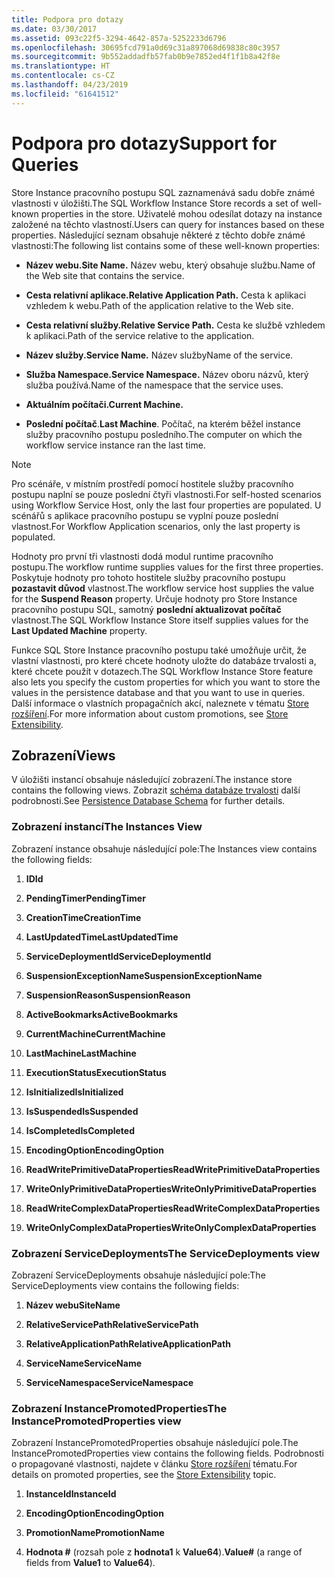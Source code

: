 ```yaml
---
title: Podpora pro dotazy
ms.date: 03/30/2017
ms.assetid: 093c22f5-3294-4642-857a-5252233d6796
ms.openlocfilehash: 30695fcd791a0d69c31a897068d69838c80c3957
ms.sourcegitcommit: 9b552addadfb57fab0b9e7852ed4f1f1b8a42f8e
ms.translationtype: HT
ms.contentlocale: cs-CZ
ms.lasthandoff: 04/23/2019
ms.locfileid: "61641512"
---
```

# <a name="support-for-queries"></a><span data-ttu-id="abed0-102">Podpora pro dotazy</span><span class="sxs-lookup"><span data-stu-id="abed0-102">Support for Queries</span></span>
<span data-ttu-id="abed0-103">Store Instance pracovního postupu SQL zaznamenává sadu dobře známé vlastnosti v úložišti.</span><span class="sxs-lookup"><span data-stu-id="abed0-103">The SQL Workflow Instance Store records a set of well-known properties in the store.</span></span> <span data-ttu-id="abed0-104">Uživatelé mohou odesílat dotazy na instance založené na těchto vlastností.</span><span class="sxs-lookup"><span data-stu-id="abed0-104">Users can query for instances based on these properties.</span></span> <span data-ttu-id="abed0-105">Následující seznam obsahuje některé z těchto dobře známé vlastnosti:</span><span class="sxs-lookup"><span data-stu-id="abed0-105">The following list contains some of these well-known properties:</span></span>  
  
- <span data-ttu-id="abed0-106">**Název webu.**</span><span class="sxs-lookup"><span data-stu-id="abed0-106">**Site Name.**</span></span> <span data-ttu-id="abed0-107">Název webu, který obsahuje službu.</span><span class="sxs-lookup"><span data-stu-id="abed0-107">Name of the Web site that contains the service.</span></span>  
  
- <span data-ttu-id="abed0-108">**Cesta relativní aplikace.**</span><span class="sxs-lookup"><span data-stu-id="abed0-108">**Relative Application Path.**</span></span> <span data-ttu-id="abed0-109">Cesta k aplikaci vzhledem k webu.</span><span class="sxs-lookup"><span data-stu-id="abed0-109">Path of the application relative to the Web site.</span></span>  
  
- <span data-ttu-id="abed0-110">**Cesta relativní služby.**</span><span class="sxs-lookup"><span data-stu-id="abed0-110">**Relative Service Path.**</span></span> <span data-ttu-id="abed0-111">Cesta ke službě vzhledem k aplikaci.</span><span class="sxs-lookup"><span data-stu-id="abed0-111">Path of the service relative to the application.</span></span>  
  
- <span data-ttu-id="abed0-112">**Název služby.**</span><span class="sxs-lookup"><span data-stu-id="abed0-112">**Service Name.**</span></span> <span data-ttu-id="abed0-113">Název služby</span><span class="sxs-lookup"><span data-stu-id="abed0-113">Name of the service.</span></span>  
  
- <span data-ttu-id="abed0-114">**Služba Namespace.**</span><span class="sxs-lookup"><span data-stu-id="abed0-114">**Service Namespace.**</span></span> <span data-ttu-id="abed0-115">Název oboru názvů, který služba používá.</span><span class="sxs-lookup"><span data-stu-id="abed0-115">Name of the namespace that the service uses.</span></span>  
  
- <span data-ttu-id="abed0-116">**Aktuálním počítači.**</span><span class="sxs-lookup"><span data-stu-id="abed0-116">**Current Machine.**</span></span>  
  
- <span data-ttu-id="abed0-117">**Poslední počítač**.</span><span class="sxs-lookup"><span data-stu-id="abed0-117">**Last Machine**.</span></span> <span data-ttu-id="abed0-118">Počítač, na kterém běžel instance služby pracovního postupu posledního.</span><span class="sxs-lookup"><span data-stu-id="abed0-118">The computer on which the workflow service instance ran the last time.</span></span>  
  
> [!NOTE]
>  <span data-ttu-id="abed0-119">Pro scénáře, v místním prostředí pomocí hostitele služby pracovního postupu naplní se pouze poslední čtyři vlastnosti.</span><span class="sxs-lookup"><span data-stu-id="abed0-119">For self-hosted scenarios using Workflow Service Host, only the last four properties are populated.</span></span> <span data-ttu-id="abed0-120">U scénářů s aplikace pracovního postupu se vyplní pouze poslední vlastnost.</span><span class="sxs-lookup"><span data-stu-id="abed0-120">For Workflow Application scenarios, only the last property is populated.</span></span>  
  
 <span data-ttu-id="abed0-121">Hodnoty pro první tři vlastnosti dodá modul runtime pracovního postupu.</span><span class="sxs-lookup"><span data-stu-id="abed0-121">The workflow runtime supplies values for the first three properties.</span></span> <span data-ttu-id="abed0-122">Poskytuje hodnoty pro tohoto hostitele služby pracovního postupu **pozastavit důvod** vlastnost.</span><span class="sxs-lookup"><span data-stu-id="abed0-122">The workflow service host supplies the value for the **Suspend Reason** property.</span></span> <span data-ttu-id="abed0-123">Určuje hodnoty pro Store Instance pracovního postupu SQL, samotný **poslední aktualizovat počítač** vlastnost.</span><span class="sxs-lookup"><span data-stu-id="abed0-123">The SQL Workflow Instance Store itself supplies values for the **Last Updated Machine** property.</span></span>  
  
 <span data-ttu-id="abed0-124">Funkce SQL Store Instance pracovního postupu také umožňuje určit, že vlastní vlastnosti, pro které chcete hodnoty uložte do databáze trvalosti a, které chcete použít v dotazech.</span><span class="sxs-lookup"><span data-stu-id="abed0-124">The SQL Workflow Instance Store feature also lets you specify the custom properties for which you want to store the values in the persistence database and that you want to use in queries.</span></span> <span data-ttu-id="abed0-125">Další informace o vlastních propagačních akcí, naleznete v tématu [Store rozšíření](store-extensibility.md).</span><span class="sxs-lookup"><span data-stu-id="abed0-125">For more information about custom promotions, see [Store Extensibility](store-extensibility.md).</span></span>  
  
## <a name="views"></a><span data-ttu-id="abed0-126">Zobrazení</span><span class="sxs-lookup"><span data-stu-id="abed0-126">Views</span></span>  
 <span data-ttu-id="abed0-127">V úložišti instancí obsahuje následující zobrazení.</span><span class="sxs-lookup"><span data-stu-id="abed0-127">The instance store contains the following views.</span></span> <span data-ttu-id="abed0-128">Zobrazit [schéma databáze trvalosti](persistence-database-schema.md) další podrobnosti.</span><span class="sxs-lookup"><span data-stu-id="abed0-128">See [Persistence Database Schema](persistence-database-schema.md) for further details.</span></span>  
  
### <a name="the-instances-view"></a><span data-ttu-id="abed0-129">Zobrazení instancí</span><span class="sxs-lookup"><span data-stu-id="abed0-129">The Instances View</span></span>  
 <span data-ttu-id="abed0-130">Zobrazení instance obsahuje následující pole:</span><span class="sxs-lookup"><span data-stu-id="abed0-130">The Instances view contains the following fields:</span></span>  
  
1. <span data-ttu-id="abed0-131">**ID**</span><span class="sxs-lookup"><span data-stu-id="abed0-131">**Id**</span></span>  
  
2. <span data-ttu-id="abed0-132">**PendingTimer**</span><span class="sxs-lookup"><span data-stu-id="abed0-132">**PendingTimer**</span></span>  
  
3. <span data-ttu-id="abed0-133">**CreationTime**</span><span class="sxs-lookup"><span data-stu-id="abed0-133">**CreationTime**</span></span>  
  
4. <span data-ttu-id="abed0-134">**LastUpdatedTime**</span><span class="sxs-lookup"><span data-stu-id="abed0-134">**LastUpdatedTime**</span></span>  
  
5. <span data-ttu-id="abed0-135">**ServiceDeploymentId**</span><span class="sxs-lookup"><span data-stu-id="abed0-135">**ServiceDeploymentId**</span></span>  
  
6. <span data-ttu-id="abed0-136">**SuspensionExceptionName**</span><span class="sxs-lookup"><span data-stu-id="abed0-136">**SuspensionExceptionName**</span></span>  
  
7. <span data-ttu-id="abed0-137">**SuspensionReason**</span><span class="sxs-lookup"><span data-stu-id="abed0-137">**SuspensionReason**</span></span>  
  
8. <span data-ttu-id="abed0-138">**ActiveBookmarks**</span><span class="sxs-lookup"><span data-stu-id="abed0-138">**ActiveBookmarks**</span></span>  
  
9. <span data-ttu-id="abed0-139">**CurrentMachine**</span><span class="sxs-lookup"><span data-stu-id="abed0-139">**CurrentMachine**</span></span>  
  
10. <span data-ttu-id="abed0-140">**LastMachine**</span><span class="sxs-lookup"><span data-stu-id="abed0-140">**LastMachine**</span></span>  
  
11. <span data-ttu-id="abed0-141">**ExecutionStatus**</span><span class="sxs-lookup"><span data-stu-id="abed0-141">**ExecutionStatus**</span></span>  
  
12. <span data-ttu-id="abed0-142">**IsInitialized**</span><span class="sxs-lookup"><span data-stu-id="abed0-142">**IsInitialized**</span></span>  
  
13. <span data-ttu-id="abed0-143">**IsSuspended**</span><span class="sxs-lookup"><span data-stu-id="abed0-143">**IsSuspended**</span></span>  
  
14. <span data-ttu-id="abed0-144">**IsCompleted**</span><span class="sxs-lookup"><span data-stu-id="abed0-144">**IsCompleted**</span></span>  
  
15. <span data-ttu-id="abed0-145">**EncodingOption**</span><span class="sxs-lookup"><span data-stu-id="abed0-145">**EncodingOption**</span></span>  
  
16. <span data-ttu-id="abed0-146">**ReadWritePrimitiveDataProperties**</span><span class="sxs-lookup"><span data-stu-id="abed0-146">**ReadWritePrimitiveDataProperties**</span></span>  
  
17. <span data-ttu-id="abed0-147">**WriteOnlyPrimitiveDataProperties**</span><span class="sxs-lookup"><span data-stu-id="abed0-147">**WriteOnlyPrimitiveDataProperties**</span></span>  
  
18. <span data-ttu-id="abed0-148">**ReadWriteComplexDataProperties**</span><span class="sxs-lookup"><span data-stu-id="abed0-148">**ReadWriteComplexDataProperties**</span></span>  
  
19. <span data-ttu-id="abed0-149">**WriteOnlyComplexDataProperties**</span><span class="sxs-lookup"><span data-stu-id="abed0-149">**WriteOnlyComplexDataProperties**</span></span>  
  
### <a name="the-servicedeployments-view"></a><span data-ttu-id="abed0-150">Zobrazení ServiceDeployments</span><span class="sxs-lookup"><span data-stu-id="abed0-150">The ServiceDeployments view</span></span>  
 <span data-ttu-id="abed0-151">Zobrazení ServiceDeployments obsahuje následující pole:</span><span class="sxs-lookup"><span data-stu-id="abed0-151">The ServiceDeployments view contains the following fields:</span></span>  
  
1. <span data-ttu-id="abed0-152">**Název webu**</span><span class="sxs-lookup"><span data-stu-id="abed0-152">**SiteName**</span></span>  
  
2. <span data-ttu-id="abed0-153">**RelativeServicePath**</span><span class="sxs-lookup"><span data-stu-id="abed0-153">**RelativeServicePath**</span></span>  
  
3. <span data-ttu-id="abed0-154">**RelativeApplicationPath**</span><span class="sxs-lookup"><span data-stu-id="abed0-154">**RelativeApplicationPath**</span></span>  
  
4. <span data-ttu-id="abed0-155">**ServiceName**</span><span class="sxs-lookup"><span data-stu-id="abed0-155">**ServiceName**</span></span>  
  
5. <span data-ttu-id="abed0-156">**ServiceNamespace**</span><span class="sxs-lookup"><span data-stu-id="abed0-156">**ServiceNamespace**</span></span>  
  
### <a name="the-instancepromotedproperties-view"></a><span data-ttu-id="abed0-157">Zobrazení InstancePromotedProperties</span><span class="sxs-lookup"><span data-stu-id="abed0-157">The InstancePromotedProperties view</span></span>  
 <span data-ttu-id="abed0-158">Zobrazení InstancePromotedProperties obsahuje následující pole.</span><span class="sxs-lookup"><span data-stu-id="abed0-158">The InstancePromotedProperties view contains the following fields.</span></span> <span data-ttu-id="abed0-159">Podrobnosti o propagované vlastnosti, najdete v článku [Store rozšíření](store-extensibility.md) tématu.</span><span class="sxs-lookup"><span data-stu-id="abed0-159">For details on promoted properties, see the [Store Extensibility](store-extensibility.md) topic.</span></span>  
  
1. <span data-ttu-id="abed0-160">**InstanceId**</span><span class="sxs-lookup"><span data-stu-id="abed0-160">**InstanceId**</span></span>  
  
2. <span data-ttu-id="abed0-161">**EncodingOption**</span><span class="sxs-lookup"><span data-stu-id="abed0-161">**EncodingOption**</span></span>  
  
3. <span data-ttu-id="abed0-162">**PromotionName**</span><span class="sxs-lookup"><span data-stu-id="abed0-162">**PromotionName**</span></span>  
  
4. <span data-ttu-id="abed0-163">**Hodnota #** (rozsah pole z **hodnota1** k **Value64**).</span><span class="sxs-lookup"><span data-stu-id="abed0-163">**Value#** (a range of fields from **Value1** to **Value64**).</span></span>

